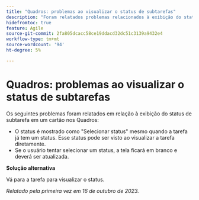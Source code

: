 ```yaml
---
title: "Quadros: problemas ao visualizar o status de subtarefas"
description: "Foram relatados problemas relacionados à exibição do status de subtarefa em um cartão nos Quadros."
hidefromtoc: true
feature: Agile
source-git-commit: 2fa805dcacc58ce19ddacd32dc51c3139a9432e4
workflow-type: tm+mt
source-wordcount: '94'
ht-degree: 5%

---
```



# Quadros: problemas ao visualizar o status de subtarefas

Os seguintes problemas foram relatados em relação à exibição do status de subtarefa em um cartão nos Quadros:

* O status é mostrado como &quot;Selecionar status&quot; mesmo quando a tarefa já tem um status. Esse status pode ser visto ao visualizar a tarefa diretamente.
* Se o usuário tentar selecionar um status, a tela ficará em branco e deverá ser atualizada.

**Solução alternativa**

Vá para a tarefa para visualizar o status.

_Relatado pela primeira vez em 16 de outubro de 2023._
